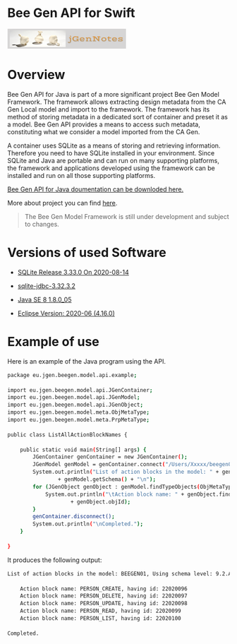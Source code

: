 # Bee Gen API for Swift


[![N|Solid](jgernnotes200x45.png)](http://www.jgen.eu/?p=900&preview=true)

Overview
========

Bee Gen API for Java is part of a more significant project Bee Gen Model Framework. The framework allows extracting design metadata from the CA Gen Local model and import to the framework. The framework has its method of storing metadata in a dedicated sort of container and preset it as a model. Bee Gen API provides a means to access such metadata, constituting what we consider a model imported from the CA Gen.

A container uses SQLite as a means of storing and retrieving information. Therefore you need to have SQLite installed in your environment. Since SQLite and Java are portable and can run on many supporting platforms, the framework and applications developed using the framework can be installed and run on all those supporting platforms.

[Bee Gen API for Java doumentation can be downloded here.](https://github.com/JGen-Notes/BeeGenAPIJava/blob/master/eu.jgen.beegen.model.api/BeeGenAPIDoc.zip)

More about project you can find [here](http://www.jgen.eu/?p=900&preview=true).

> The Bee Gen Model Framework is still under
> development and subject to changes.
> 

Versions of used Software
=========================

- [SQLite Release 3.33.0 On 2020-08-14](https://sqlite.org/index.html)

- [sqlite-jdbc-3.32.3.2](https://github.com/xerial/sqlite-jdbc/releases)

- [Java SE 8 1.8.0_05](https://www.oracle.com/java/technologies/javase-jre8-downloads.html)

- [Eclipse Version: 2020-06 (4.16.0)](https://www.eclipse.org/downloads/)

Example of use
==============

Here is an example of the Java program using the API.

```sh
package eu.jgen.beegen.model.api.example;

import eu.jgen.beegen.model.api.JGenContainer;
import eu.jgen.beegen.model.api.JGenModel;
import eu.jgen.beegen.model.api.JGenObject;
import eu.jgen.beegen.model.meta.ObjMetaType;
import eu.jgen.beegen.model.meta.PrpMetaType;

public class ListAllActionBlockNames {

	public static void main(String[] args) {
		JGenContainer genContainer = new JGenContainer();
		JGenModel genModel = genContainer.connect("/Users/Xxxxx/beegen01.ief/bee/BEEGEN01.db");
		System.out.println("List of action blocks in the model: " + genModel.getName() + ", Using schema level: "
				+ genModel.getSchema() + "\n");
		for (JGenObject genObject : genModel.findTypeObjects(ObjMetaType.ACBLKBSD)) {
			System.out.println("\tAction block name: " + genObject.findTextProperty(PrpMetaType.NAME) + ", having id: "
					+ genObject.objId);
		}
		genContainer.disconnect();
		System.out.println("\nCompleted.");
	}

}
```

It produces the following output:

```sh
List of action blocks in the model: BEEGEN01, Using schema level: 9.2.A6

	Action block name: PERSON_CREATE, having id: 22020096
	Action block name: PERSON_DELETE, having id: 22020097
	Action block name: PERSON_UPDATE, having id: 22020098
	Action block name: PERSON_READ, having id: 22020099
	Action block name: PERSON_LIST, having id: 22020100

Completed.
```
